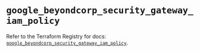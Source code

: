 # `google_beyondcorp_security_gateway_iam_policy`

Refer to the Terraform Registry for docs: [`google_beyondcorp_security_gateway_iam_policy`](https://registry.terraform.io/providers/hashicorp/google/6.42.0/docs/resources/beyondcorp_security_gateway_iam_policy).
